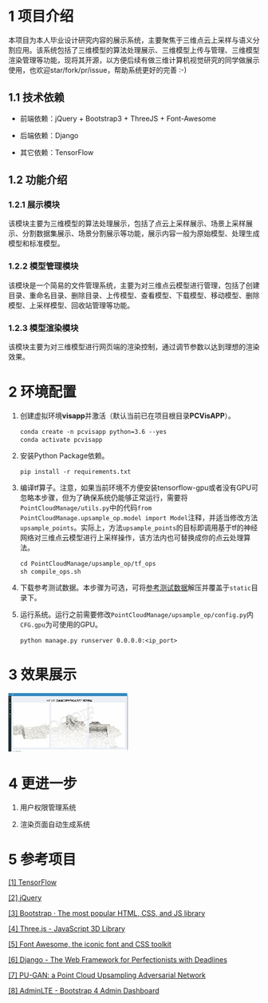 # 1 项目介绍

本项目为本人毕业设计研究内容的展示系统，主要聚焦于三维点云上采样与语义分割应用。该系统包括了三维模型的算法处理展示、三维模型上传与管理、三维模型渲染管理等功能，现将其开源，以方便后续有做三维计算机视觉研究的同学做展示使用，也欢迎star/fork/pr/issue，帮助系统更好的完善 :-)

## 1.1 技术依赖

- 前端依赖：jQuery + Bootstrap3 + ThreeJS + Font-Awesome

- 后端依赖：Django

- 其它依赖：TensorFlow

## 1.2 功能介绍

### 1.2.1 展示模块

该模块主要为三维模型的算法处理展示，包括了点云上采样展示、场景上采样展示、分割数据集展示、场景分割展示等功能，展示内容一般为原始模型、处理生成模型和标准模型。

### 1.2.2 模型管理模块

该模块是一个简易的文件管理系统，主要为对三维点云模型进行管理，包括了创建目录、重命名目录、删除目录、上传模型、查看模型、下载模型、移动模型、删除模型、上采样模型、回收站管理等功能。

### 1.2.3 模型渲染模块

该模块主要为对三维模型进行网页端的渲染控制，通过调节参数以达到理想的渲染效果。

# 2 环境配置

1. 创建虚拟环境**visapp**并激活（默认当前已在项目根目录**PCVisAPP**）。

    ```shell
    conda create -n pcvisapp python=3.6 --yes
    conda activate pcvisapp
    ```

2. 安装Python Package依赖。

    ```shell
    pip install -r requirements.txt
    ```

3. 编译tf算子。注意，如果当前环境不方便安装tensorflow-gpu或者没有GPU可忽略本步骤，但为了确保系统仍能够正常运行，需要将`PointCloudManage/utils.py`中的代码`from PointCloudManage.upsample_op.model import Model`注释，并适当修改方法`upsample_points`。实际上，方法`upsample_points`的目标即调用基于tf的神经网络对三维点云模型进行上采样操作，该方法内也可替换成你的点云处理算法。

    ```shell
    cd PointCloudManage/upsample_op/tf_ops
    sh compile_ops.sh
    ```

4. 下载参考测试数据。本步骤为可选，可将[参考测试数据](https://drive.google.com/file/d/1hb78WSrDIp2GRBp63lhRISAsDxK-y7_o/view?usp=sharing)解压并覆盖于`static`目录下。

5. 运行系统。运行之前需要修改`PointCloudManage/upsample_op/config.py`内`CFG.gpu`为可使用的GPU。

    ```shell
    python manage.py runserver 0.0.0.0:<ip_port>
    ```

# 3 效果展示

![](./resource/a.gif)

# 4 更进一步

1. 用户权限管理系统

2. 渲染页面自动生成系统

# 5 参考项目

[[1] TensorFlow](https://www.tensorflow.org/)

[[2] jQuery](https://jquery.com/)

[[3] Bootstrap · The most popular HTML, CSS, and JS library](https://getbootstrap.com/)

[[4] Three.js - JavaScript 3D Library](https://threejs.org/)

[[5] Font Awesome, the iconic font and CSS toolkit](https://fontawesome.com/v4/)

[[6] Django - The Web Framework for Perfectionists with Deadlines](https://www.djangoproject.com/)

[[7] PU-GAN: a Point Cloud Upsampling Adversarial Network](https://github.com/liruihui/PU-GAN)

[[8] AdminLTE - Bootstrap 4 Admin Dashboard](https://github.com/ColorlibHQ/AdminLTE)
